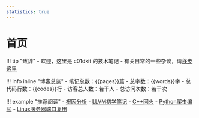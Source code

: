 ```yaml
---
statistics: true
---
```


# 首页

!!! tip "致辞"
    - 欢迎，这里是 c01dkit 的技术笔记
    - 有关日常的一些杂谈，请[移步这里](https://blog.c01dkit.com)

!!! info inline "博客总览"
    - 笔记总数：{{pages}}篇
    - 总字数：{{words}}字
    - 总代码行数：{{codes}}行
    - <span id="busuanzi_container_site_uv">访客总人数：<span id="busuanzi_value_site_uv">若干</span>人
    - <span id="busuanzi_container_site_pv">总访问次数：<span id="busuanzi_value_site_pv">若干</span>次

!!! example "推荐阅读"
    - [根因分析](https://tech.c01dkit.com/rca/)
    - [LLVM初学笔记](https://tech.c01dkit.com/llvm/)
    - [C++回火](https://tech.c01dkit.com/cpp/)
    - [Python爬虫编写](https://tech.c01dkit.com/crawler/)
    - [Linux服务器端口复用](https://tech.c01dkit.com/porting/)